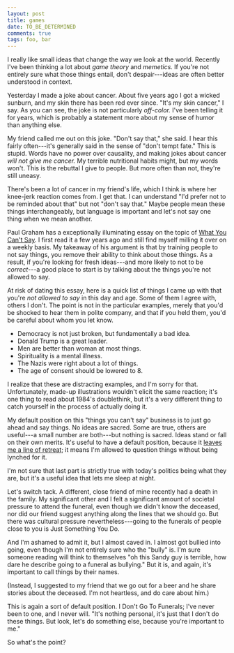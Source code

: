 ```yaml
---
layout: post
title: games
date: TO_BE_DETERMINED
comments: true
tags: foo, bar
---
```


I really like small ideas that change the way we look at the world. Recently
I've been thinking a lot about *game theory* and *memetics.* If you're not
entirely sure what those things entail, don't despair---ideas are often better
understood in context.

Yesterday I made a joke about cancer. About five years ago I got a wicked
sunburn, and my skin there has been red ever since. "It's my skin cancer," I
say. As you can see, the joke is not particularly *off-color.* I've been telling
it for years, which is probably a statement more about my sense of humor than
anything else.

My friend called me out on this joke. "Don't say that," she said. I hear this
fairly often---it's generally said in the sense of "don't tempt fate." This is
stupid. Words have no power over causality, and making jokes about cancer *will
not give me cancer.* My terrible nutritional habits might, but my words won't.
This is the rebuttal I give to people. But more often than not, they're still
uneasy.

There's been a lot of cancer in my friend's life, which I think is where her
knee-jerk reaction comes from. I get that. I can understand "I'd prefer not to
be reminded about that" but not "don't say that." Maybe people mean these things
interchangeably, but language is important and let's not say one thing when we
mean another.

Paul Graham has a exceptionally illuminating essay on the topic of [What You
Can't Say][cantsay]. I first read it a few years ago and still find myself
milling it over on a weekly basis. My takeaway of his argument is that by
training people to not say things, you remove their ability to think about those
things. As a result, if you're looking for fresh ideas---and more likely to not
to be *correct*---a good place to start is by talking about the things you're
not allowed to say.

[cantsay]: http://www.paulgraham.com/say.html

At risk of dating this essay, here is a quick list of things I came up with that
you're *not allowed to say* in this day and age. Some of them I agree with,
others I don't. The point is not in the particular examples, merely that you'd
be shocked to hear them in polite company, and that if you held them, you'd be
careful about whom you let know.

* Democracy is not just broken, but fundamentally a bad idea.
* Donald Trump is a great leader.
* Men are better than woman at most things.
* Spirituality is a mental illness.
* The Nazis were right about a lot of things.
* The age of consent should be lowered to 8.

I realize that these are distracting examples, and I'm sorry for that.
Unfortunately, made-up illustrations wouldn't elicit the same reaction; it's one
thing to read about 1984's doublethink, but it's a very different thing to catch
yourself in the process of actually doing it.

My default position on this "things you can't say" business is to just go ahead
and say things. No ideas are sacred. Some are true, others are useful---a small
number are both---but nothing is sacred. Ideas stand or fall on their own
merits. It's useful to have a default position, because it [leaves me a line of
retreat][retreat]; it means I'm allowed to question things without being lynched
for it.

[retreat]: https://www.lesswrong.com/posts/3XgYbghWruBMrPTAL/leave-a-line-of-retreat

I'm not sure that last part is strictly true with today's politics being what
they are, but it's a useful idea that lets me sleep at night.

Let's switch tack. A different, close friend of mine recently had a death in the
family. My significant other and I felt a significant amount of societal
pressure to attend the funeral, even though we didn't know the deceased, nor did
our friend suggest anything along the lines that we should go. But there was
cultural pressure nevertheless---going to the funerals of people close to you is
Just Something You Do.

And I'm ashamed to admit it, but I almost caved in. I almost got bullied into
going, even though I'm not entirely sure who the "bully" is. I'm sure someone
reading will think to themselves "oh this Sandy guy is terrible, how dare he
describe going to a funeral as bullying." But it is, and again, it's important
to call things by their names.

(Instead, I suggested to my friend that we go out for a beer and he share
stories about the deceased. I'm not heartless, and do care about him.)

This is again a sort of default position. I Don't Go To Funerals; I've never
been to one, and I never will. "It's nothing personal, it's just that I don't do
these things. But look, let's do something else, because you're important to
me."

So what's the point?

